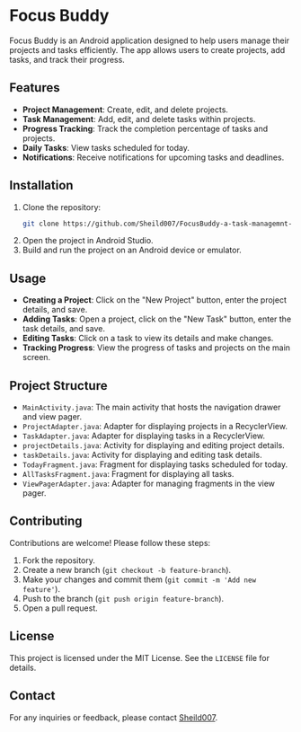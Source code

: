 # Focus Buddy

Focus Buddy is an Android application designed to help users manage their projects and tasks efficiently. The app allows users to create projects, add tasks, and track their progress.

## Features

- **Project Management**: Create, edit, and delete projects.
- **Task Management**: Add, edit, and delete tasks within projects.
- **Progress Tracking**: Track the completion percentage of tasks and projects.
- **Daily Tasks**: View tasks scheduled for today.
- **Notifications**: Receive notifications for upcoming tasks and deadlines.

## Installation

1. Clone the repository:
    ```sh
    git clone https://github.com/Sheild007/FocusBuddy-a-task-managemnt-app
    ```
2. Open the project in Android Studio.
3. Build and run the project on an Android device or emulator.

## Usage

- **Creating a Project**: Click on the "New Project" button, enter the project details, and save.
- **Adding Tasks**: Open a project, click on the "New Task" button, enter the task details, and save.
- **Editing Tasks**: Click on a task to view its details and make changes.
- **Tracking Progress**: View the progress of tasks and projects on the main screen.

## Project Structure

- `MainActivity.java`: The main activity that hosts the navigation drawer and view pager.
- `ProjectAdapter.java`: Adapter for displaying projects in a RecyclerView.
- `TaskAdapter.java`: Adapter for displaying tasks in a RecyclerView.
- `projectDetails.java`: Activity for displaying and editing project details.
- `taskDetails.java`: Activity for displaying and editing task details.
- `TodayFragment.java`: Fragment for displaying tasks scheduled for today.
- `AllTasksFragment.java`: Fragment for displaying all tasks.
- `ViewPagerAdapter.java`: Adapter for managing fragments in the view pager.

## Contributing

Contributions are welcome! Please follow these steps:

1. Fork the repository.
2. Create a new branch (`git checkout -b feature-branch`).
3. Make your changes and commit them (`git commit -m 'Add new feature'`).
4. Push to the branch (`git push origin feature-branch`).
5. Open a pull request.

## License

This project is licensed under the MIT License. See the `LICENSE` file for details.

## Contact

For any inquiries or feedback, please contact [Sheild007](https://github.com/Shield007).
